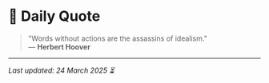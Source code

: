 # 📜 Daily Quote

> "Words without actions are the assassins of idealism."  
> — **Herbert Hoover**

---

_Last updated: 24 March 2025 ⏳_
